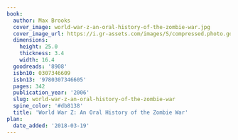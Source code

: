 ```yaml
---
book:
  author: Max Brooks
  cover_image: world-war-z-an-oral-history-of-the-zombie-war.jpg
  cover_image_url: https://i.gr-assets.com/images/S/compressed.photo.goodreads.com/books/1528312647l/8908._SX98_.jpg
  dimensions:
    height: 25.0
    thickness: 3.4
    width: 16.4
  goodreads: '8908'
  isbn10: 0307346609
  isbn13: '9780307346605'
  pages: 342
  publication_year: '2006'
  slug: world-war-z-an-oral-history-of-the-zombie-war
  spine_color: '#db8138'
  title: 'World War Z: An Oral History of the Zombie War'
plan:
  date_added: '2018-03-19'
---
```


